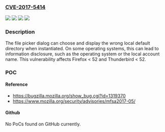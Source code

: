 ### [CVE-2017-5414](https://cve.mitre.org/cgi-bin/cvename.cgi?name=CVE-2017-5414)
![](https://img.shields.io/static/v1?label=Product&message=Firefox&color=blue)
![](https://img.shields.io/static/v1?label=Product&message=Thunderbird&color=blue)
![](https://img.shields.io/static/v1?label=Version&message=%3C%2052%20&color=brighgreen)
![](https://img.shields.io/static/v1?label=Vulnerability&message=File%20picker%20can%20choose%20incorrect%20default%20directory&color=brighgreen)

### Description

The file picker dialog can choose and display the wrong local default directory when instantiated. On some operating systems, this can lead to information disclosure, such as the operating system or the local account name. This vulnerability affects Firefox < 52 and Thunderbird < 52.

### POC

#### Reference
- https://bugzilla.mozilla.org/show_bug.cgi?id=1319370
- https://www.mozilla.org/security/advisories/mfsa2017-05/

#### Github
No PoCs found on GitHub currently.

